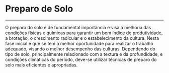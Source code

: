 # Preparo de Solo

---

O preparo do solo é de fundamental importância e visa a melhoria das condições físicas e químicas para garantir um bom índice de produtividade, a brotação, o crescimento radicular e o estabelecimento da cultura. Nesta fase inicial é que se tem a melhor oportunidade para realizar o trabalho adequado, visando o melhor desempenho das culturas. Dependendo do tipo de solo, principalmente relacionado com a textura e da profundidade, e condições climáticas do período, deve-se utilizar técnicas de preparo do solo mais eficientes e apropriadas.

